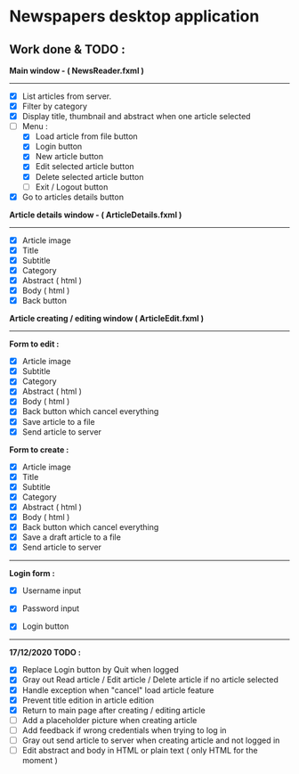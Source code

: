 # Newspapers desktop application

## Work done & TODO :

**Main window - ( NewsReader.fxml )**

---

- [x] List articles from server.
- [X] Filter by category
- [x] Display title, thumbnail and abstract when one article selected
- [ ] Menu : 
  - [X] Load article from file button
  - [X] Login button
  - [X] New article button
  - [X] Edit selected article button
  - [X] Delete selected article button
  - [ ] Exit / Logout button
- [x] Go to articles details button

**Article details window - ( ArticleDetails.fxml )**

---

- [x] Article image
- [x] Title
- [X] Subtitle
- [X] Category
- [X] Abstract ( html )
- [X] Body ( html )
- [x] Back button

**Article creating / editing window ( ArticleEdit.fxml )**

---

**Form to edit :**

- [X] Article image
- [X] Subtitle
- [X] Category
- [X] Abstract ( html )
- [X] Body ( html )
- [X] Back button which cancel everything
- [X] Save article to a file
- [X] Send article to server

**Form to create :**

- [X] Article image
- [X] Title
- [X] Subtitle
- [X] Category
- [X] Abstract ( html )
- [X] Body ( html )
- [X] Back button which cancel everything
- [X] Save a draft article to a file
- [X] Send article to server

---

**Login form :**

- [X] Username input
- [X] Password input
- [X] Login button


---

**17/12/2020 TODO :**

- [X] Replace Login button by Quit when logged
- [X] Gray out Read article / Edit article / Delete article if no article selected
- [X] Handle exception when "cancel" load article feature
- [X] Prevent title edition in article edition
- [X] Return to main page after creating / editing article
- [ ] Add a placeholder picture when creating article
- [ ] Add feedback if wrong credentials when trying to log in
- [ ] Gray out send article to server when creating article and not logged in
- [ ] Edit abstract and body in HTML or plain text ( only HTML for the moment )